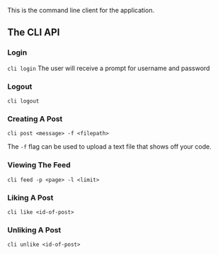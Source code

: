 This is the command line client for the application.

## The CLI API

### Login
`cli login`
The user will receive a prompt for username and password

### Logout
`cli logout`

### Creating A Post
`cli post <message> -f <filepath>`

The `-f` flag can be used to upload a text file that shows off your code.

### Viewing The Feed
`cli feed -p <page> -l <limit>`

### Liking A Post
`cli like <id-of-post>`

### Unliking A Post
`cli unlike <id-of-post>`
